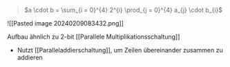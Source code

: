 > $a \cdot b = \sum_{i = 0}^{4} 2^{i} \prod_{j = 0}^{4} a_{j} \cdot b_{i}$


![[Pasted image 20240209083432.png]]

Aufbau ähnlich zu 2-bit [[Parallele Multiplikationsschaltung]]
- Nutzt [[Paralleladdierschaltung]], um Zeilen übereinander zusammen zu addieren
